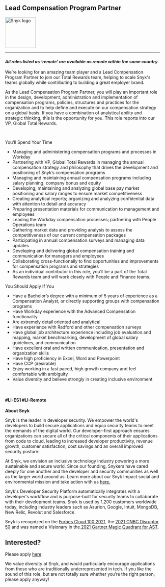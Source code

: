 Lead Compensation Program Partner
---

<img src="https://res.cloudinary.com/snyk/image/upload/v1537345894/press-kit/brand/logo-black.png" width="100" alt="Snyk logo" />

<hr>
<h3><em><strong><sub>All roles listed as ‘remote’ are available as remote within the same country.</sub></strong></em></h3>
<p><span style="font-weight: 400;">We’re looking for an amazing team player and a Lead Compensation Program Partner to join our Total Rewards team, helping to scale Snyk's teams globally while contributing to building a great employer brand.</span></p>
<p><span style="font-weight: 400;">As the Lead Compensation Program Partner, you will play an important role in </span><span style="font-weight: 400;">the design, </span><span style="font-weight: 400;">development, administration and implementation of compensation programs, policies, structures and practices for the organization and to help define and execute on our compensation strategy on a global basis. If you have a combination of analytical ability and strategic thinking, this is the opportunity for you. This role reports into our VP, Global Total Rewards.</span></p>
<p>&nbsp;</p>
<p><span style="font-weight: 400;">You’ll Spend Your Time</span></p>
<ul>
<li><span style="font-weight: 400;">Managing and administering compensation programs and processes in Workday</span></li>
<li><span style="font-weight: 400;">Partnering with VP, Global Total Rewards in managing the annual compensation strategy and philosophy that drives the development and positioning of Snyk’s compensation programs</span></li>
<li><span style="font-weight: 400;">Managing and maintaining annual compensation programs including salary planning, company bonus and equity</span></li>
<li><span style="font-weight: 400;">Developing, maintaining and analyzing global base pay market positioning and salary ranges to ensure market competitiveness</span></li>
<li><span style="font-weight: 400;">Creating analytical reports; organizing and analyzing confidential data with attention to </span>detail and accuracy</li>
<li><span style="font-weight: 400;">Preparing presentation materials for communication to management and employees</span></li>
<li><span style="font-weight: 400;">Leading the Workday compensation processes; partnering with People Operations team&nbsp;</span></li>
<li><span style="font-weight: 400;">Gathering market data and providing analysis to assess the competitiveness of our current compensation packages</span></li>
<li><span style="font-weight: 400;">Participating in annual compensation surveys and managing data updates</span></li>
<li><span style="font-weight: 400;">Developing and delivering global compensation training and communication for managers and employees</span></li>
<li><span style="font-weight: 400;">Collaborating cross-functionally to find opportunities and improvements for compensation programs and strategies</span></li>
<li><span style="font-weight: 400;">As an individual contributor in this role, you’ll be a part of the Total Rewards team and will work closely with People and Finance teams.</span></li>
</ul>
<p><span style="font-weight: 400;">You Should Apply If You</span></p>
<ul>
<li><span style="font-weight: 400;">Have a Bachelor’s degree with a minimum of 5 years of experience as a Compensation Analyst, or directly supporting groups with compensation programs</span></li>
<li><span style="font-weight: 400;">Have Workday experience with the Advanced Compensation functionality</span></li>
<li><span style="font-weight: 400;">Are extremely detail oriented and analytical</span></li>
<li><span style="font-weight: 400;">Have experience with Radford and other compensation surveys</span></li>
<li><span style="font-weight: 400;">Have global job architecture experience including job evaluation and mapping, market </span>benchmarking, development of global salary guidelines, and communication</li>
<li><span style="font-weight: 400;">Have excellent oral and written communication, presentation and organization skills</span></li>
<li><span style="font-weight: 400;">Have high proficiency in Excel, Word and Powerpoint</span></li>
<li><span style="font-weight: 400;">Have CCP (desirable)</span></li>
<li><span style="font-weight: 400;">Enjoy working in a fast paced, high growth company and feel comfortable with ambiguity</span></li>
<li><span style="font-weight: 400;">Value diversity and believe strongly in creating inclusive environment</span></li>
</ul>
<p>&nbsp;</p>
<h4>#LI-ES1 #LI-Remote</h4><div class="content-conclusion"><p><strong>About Snyk</strong></p>
<p><span style="font-weight: 400;">Snyk is the leader in developer security. We empower the world's developers to build secure applications and equip security teams to meet the demands of the digital world. Our developer-first approach ensures organizations can secure all of the critical components of their applications from code to cloud, leading to increased developer productivity, revenue growth, customer satisfaction, cost savings and an overall improved security posture.&nbsp;</span></p>
<p><span style="font-weight: 400;">At Snyk, we envision an inclusive technology industry powering a more sustainable and secure world.</span> <span style="font-weight: 400;">Since our founding, Snykers have cared deeply for one another and the developer and security communities as well as the larger world around us. Learn more about our Snyk Impact social and environmental mission and take action with us </span><a href="https://snyk.io/about/snyk-impact/"><span style="font-weight: 400;">here.</span></a></p>
<p><span style="font-weight: 400;">Snyk's Developer Security Platform automatically integrates with a developer's workflow and is purpose-built for security teams to collaborate with their development teams. Snyk is used by 1,200 customers worldwide today, including industry leaders such as Asurion, Google, Intuit, MongoDB, New Relic, Revolut and Salesforce.</span></p>
<p><span style="font-weight: 400;">Snyk is recognized on the </span><a href="https://www.forbes.com/cloud100/#6f24b5ba5f94"><span style="font-weight: 400;">Forbes Cloud 100 2021</span></a><span style="font-weight: 400;">, the </span><a href="https://www.cnbc.com/2021/05/25/these-are-the-2021-cnbc-disruptor-50-companies.html"><span style="font-weight: 400;">2021 CNBC Disruptor 50</span></a><span style="font-weight: 400;"> and was named a Visionary in the</span><a href="https://snyk.io/blog/snyk-visionary-2021-gartner-magic-quadrant-for-ast/"><span style="font-weight: 400;"> 2021 Gartner Magic Quadrant for AST</span></a><span style="font-weight: 400;">.</span></p></div>

Interested?
---

Please apply [here](https://boards.greenhouse.io/snyk/jobs/5959562002#app).

We value diversity at Snyk, and would particularly encourage applications from those who are traditionally underrepresented in tech.
If you like the sound of this role, but are not totally sure whether you’re the right person, please apply anyway!
